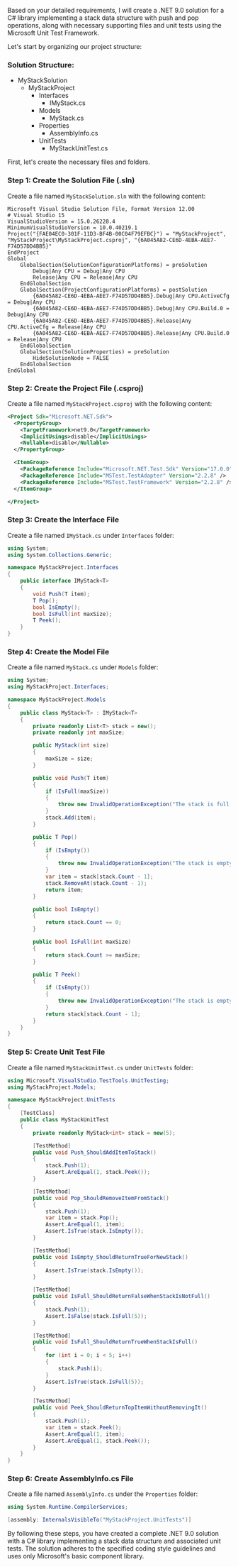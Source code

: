 ﻿Based on your detailed requirements, I will create a .NET 9.0 solution for a C# library implementing a stack data structure with push and pop operations, along with necessary supporting files and unit tests using the Microsoft Unit Test Framework.

Let's start by organizing our project structure:

### Solution Structure:
- MyStackSolution
  - MyStackProject
    - Interfaces
      - IMyStack.cs
    - Models
      - MyStack.cs
    - Properties
      - AssemblyInfo.cs
    - UnitTests
      - MyStackUnitTest.cs

First, let's create the necessary files and folders.

### Step 1: Create the Solution File (.sln)
Create a file named `MyStackSolution.sln` with the following content:
```plaintext
Microsoft Visual Studio Solution File, Format Version 12.00
# Visual Studio 15
VisualStudioVersion = 15.0.26228.4
MinimumVisualStudioVersion = 10.0.40219.1
Project("{FAE04EC0-301F-11D3-BF4B-00C04F79EFBC}") = "MyStackProject", "MyStackProject\MyStackProject.csproj", "{6A045A82-CE6D-4EBA-AEE7-F74D57DD4BB5}"
EndProject
Global
    GlobalSection(SolutionConfigurationPlatforms) = preSolution
        Debug|Any CPU = Debug|Any CPU
        Release|Any CPU = Release|Any CPU
    EndGlobalSection
    GlobalSection(ProjectConfigurationPlatforms) = postSolution
        {6A045A82-CE6D-4EBA-AEE7-F74D57DD4BB5}.Debug|Any CPU.ActiveCfg = Debug|Any CPU
        {6A045A82-CE6D-4EBA-AEE7-F74D57DD4BB5}.Debug|Any CPU.Build.0 = Debug|Any CPU
        {6A045A82-CE6D-4EBA-AEE7-F74D57DD4BB5}.Release|Any CPU.ActiveCfg = Release|Any CPU
        {6A045A82-CE6D-4EBA-AEE7-F74D57DD4BB5}.Release|Any CPU.Build.0 = Release|Any CPU
    EndGlobalSection
    GlobalSection(SolutionProperties) = preSolution
        HideSolutionNode = FALSE
    EndGlobalSection
EndGlobal
```

### Step 2: Create the Project File (.csproj)
Create a file named `MyStackProject.csproj` with the following content:
```xml
<Project Sdk="Microsoft.NET.Sdk">
  <PropertyGroup>
    <TargetFramework>net9.0</TargetFramework>
    <ImplicitUsings>disable</ImplicitUsings>
    <Nullable>disable</Nullable>
  </PropertyGroup>

  <ItemGroup>
    <PackageReference Include="Microsoft.NET.Test.Sdk" Version="17.0.0" />
    <PackageReference Include="MSTest.TestAdapter" Version="2.2.8" />
    <PackageReference Include="MSTest.TestFramework" Version="2.2.8" />
  </ItemGroup>

</Project>
```

### Step 3: Create the Interface File
Create a file named `IMyStack.cs` under `Interfaces` folder:
```csharp
using System;
using System.Collections.Generic;

namespace MyStackProject.Interfaces
{
    public interface IMyStack<T>
    {
        void Push(T item);
        T Pop();
        bool IsEmpty();
        bool IsFull(int maxSize);
        T Peek();
    }
}
```

### Step 4: Create the Model File
Create a file named `MyStack.cs` under `Models` folder:
```csharp
using System;
using MyStackProject.Interfaces;

namespace MyStackProject.Models
{
    public class MyStack<T> : IMyStack<T>
    {
        private readonly List<T> stack = new();
        private readonly int maxSize;

        public MyStack(int size)
        {
            maxSize = size;
        }

        public void Push(T item)
        {
            if (IsFull(maxSize))
            {
                throw new InvalidOperationException("The stack is full.");
            }
            stack.Add(item);
        }

        public T Pop()
        {
            if (IsEmpty())
            {
                throw new InvalidOperationException("The stack is empty.");
            }
            var item = stack[stack.Count - 1];
            stack.RemoveAt(stack.Count - 1);
            return item;
        }

        public bool IsEmpty()
        {
            return stack.Count == 0;
        }

        public bool IsFull(int maxSize)
        {
            return stack.Count >= maxSize;
        }

        public T Peek()
        {
            if (IsEmpty())
            {
                throw new InvalidOperationException("The stack is empty.");
            }
            return stack[stack.Count - 1];
        }
    }
}
```

### Step 5: Create Unit Test File
Create a file named `MyStackUnitTest.cs` under `UnitTests` folder:
```csharp
using Microsoft.VisualStudio.TestTools.UnitTesting;
using MyStackProject.Models;

namespace MyStackProject.UnitTests
{
    [TestClass]
    public class MyStackUnitTest
    {
        private readonly MyStack<int> stack = new(5);

        [TestMethod]
        public void Push_ShouldAddItemToStack()
        {
            stack.Push(1);
            Assert.AreEqual(1, stack.Peek());
        }

        [TestMethod]
        public void Pop_ShouldRemoveItemFromStack()
        {
            stack.Push(1);
            var item = stack.Pop();
            Assert.AreEqual(1, item);
            Assert.IsTrue(stack.IsEmpty());
        }

        [TestMethod]
        public void IsEmpty_ShouldReturnTrueForNewStack()
        {
            Assert.IsTrue(stack.IsEmpty());
        }

        [TestMethod]
        public void IsFull_ShouldReturnFalseWhenStackIsNotFull()
        {
            stack.Push(1);
            Assert.IsFalse(stack.IsFull(5));
        }

        [TestMethod]
        public void IsFull_ShouldReturnTrueWhenStackIsFull()
        {
            for (int i = 0; i < 5; i++)
            {
                stack.Push(i);
            }
            Assert.IsTrue(stack.IsFull(5));
        }

        [TestMethod]
        public void Peek_ShouldReturnTopItemWithoutRemovingIt()
        {
            stack.Push(1);
            var item = stack.Peek();
            Assert.AreEqual(1, item);
            Assert.AreEqual(1, stack.Peek());
        }
    }
}
```

### Step 6: Create AssemblyInfo.cs File
Create a file named `AssemblyInfo.cs` under the `Properties` folder:
```csharp
using System.Runtime.CompilerServices;

[assembly: InternalsVisibleTo("MyStackProject.UnitTests")]
```

By following these steps, you have created a complete .NET 9.0 solution with a C# library implementing a stack data structure and associated unit tests. The solution adheres to the specified coding style guidelines and uses only Microsoft's basic component library.